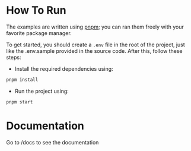 # How To Run
The examples are written using <a href="https://pnpm.io/">pnpm</a>; you can ran them freely with your favorite package manager.

To get started, you should create a `.env` file in the root of the project, just like the .env.sample provided in the source code.
After this, follow these steps:

- Install the required dependencies using:
```bash
pnpm install
```

- Run the project using:
```bash
pnpm start
```

# Documentation
Go to /docs to see the documentation
